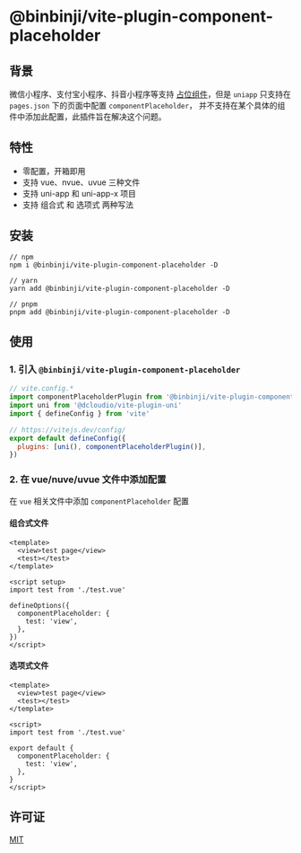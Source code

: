 # @binbinji/vite-plugin-component-placeholder

## 背景

微信小程序、支付宝小程序、抖音小程序等支持 [占位组件](https://developers.weixin.qq.com/miniprogram/dev/framework/custom-component/placeholder.html)，但是 `uniapp` 只支持在 `pages.json` 下的页面中配置 `componentPlaceholder`， 并不支持在某个具体的组件中添加此配置，此插件旨在解决这个问题。

## 特性

- 零配置，开箱即用
- 支持 vue、nvue、uvue 三种文件
- 支持 uni-app 和 uni-app-x 项目
- 支持 组合式 和 选项式 两种写法

## 安装

```shell
// npm
npm i @binbinji/vite-plugin-component-placeholder -D

// yarn
yarn add @binbinji/vite-plugin-component-placeholder -D

// pnpm
pnpm add @binbinji/vite-plugin-component-placeholder -D
```

## 使用

### 1. 引入 `@binbinji/vite-plugin-component-placeholder`

```javascript
// vite.config.*
import componentPlaceholderPlugin from '@binbinji/vite-plugin-component-placeholder'
import uni from '@dcloudio/vite-plugin-uni'
import { defineConfig } from 'vite'

// https://vitejs.dev/config/
export default defineConfig({
  plugins: [uni(), componentPlaceholderPlugin()],
})
```

### 2. 在 vue/nuve/uvue 文件中添加配置

在 `vue` 相关文件中添加 `componentPlaceholder` 配置

#### 组合式文件

```vue
<template>
  <view>test page</view>
  <test></test>
</template>

<script setup>
import test from './test.vue'

defineOptions({
  componentPlaceholder: {
    test: 'view',
  },
})
</script>
```

#### 选项式文件

```vue
<template>
  <view>test page</view>
  <test></test>
</template>

<script>
import test from './test.vue'

export default {
  componentPlaceholder: {
    test: 'view',
  },
}
</script>
```

## 许可证

[MIT](LICENSE)
